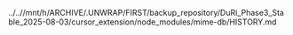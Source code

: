 ../..//mnt/h/ARCHIVE/.UNWRAP/FIRST/backup_repository/DuRi_Phase3_Stable_2025-08-03/cursor_extension/node_modules/mime-db/HISTORY.md